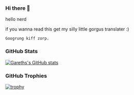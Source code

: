 ### Hi there 👋

hello nerd

if you wanna read this get my silly little gorgus translater :)

`Googrung kiff zorp.`

### GitHub Stats
[![Gareths's GitHub stats](https://github-readme-stats.vercel.app/api?username=SpookyDervish)](https://github.com/SpookyDervish/github-readme-stats)

### GitHub Trophies
[![trophy](https://github-profile-trophy.vercel.app/?username=SpookyDervish)](https://github.com/SpookyDervish/github-profile-trophy)
